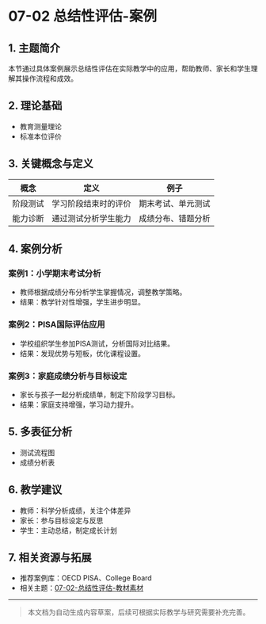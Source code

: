 # 07-02 总结性评估-案例

## 1. 主题简介

本节通过具体案例展示总结性评估在实际教学中的应用，帮助教师、家长和学生理解其操作流程和成效。

## 2. 理论基础

- 教育测量理论
- 标准本位评价

## 3. 关键概念与定义

| 概念 | 定义 | 例子 |
|------|------|------|
| 阶段测试 | 学习阶段结束时的评价 | 期末考试、单元测试 |
| 能力诊断 | 通过测试分析学生能力 | 成绩分布、错题分析 |

## 4. 案例分析

### 案例1：小学期末考试分析

- 教师根据成绩分布分析学生掌握情况，调整教学策略。
- 结果：教学针对性增强，学生进步明显。

### 案例2：PISA国际评估应用

- 学校组织学生参加PISA测试，分析国际对比结果。
- 结果：发现优势与短板，优化课程设置。

### 案例3：家庭成绩分析与目标设定

- 家长与孩子一起分析成绩单，制定下阶段学习目标。
- 结果：家庭支持增强，学习动力提升。

## 5. 多表征分析

- 测试流程图
- 成绩分析表

## 6. 教学建议

- 教师：科学分析成绩，关注个体差异
- 家长：参与目标设定与反思
- 学生：主动总结，制定成长计划

## 7. 相关资源与拓展

- 推荐案例库：OECD PISA、College Board
- 相关主题：[07-02-总结性评估-教材素材](./07-02-总结性评估-教材素材.md)

---

> 本文档为自动生成内容草案，后续可根据实际教学与研究需要补充完善。
